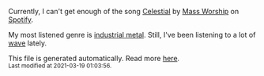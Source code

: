 
  Currently, I can't get enough of the song <a href="https://open.spotify.com/track/4LpCEO4TaVYXC1gWaV6TEs">Celestial</a> by <a href="https://open.spotify.com/artist/3rN0JqDUb80CzxvsEuYxQO">Mass Worship</a> on <a href="https://open.spotify.com/user/9qz2xtkur2fengfsdcq8dd907?si=kq2SVrUkSNe0z1NJjpt7kg">Spotify</a>.

  My most listened genre is <a href="https://duckduckgo.com/?q=industrial metal music">industrial metal</a>.
  Still, I've been listening to a lot of <a href="https://duckduckgo.com/?q=wave music">wave</a> lately.

  This file is generated automatically. Read more <a href="https://github.com/CodeF0x/CodeF0x/blob/master/IMPORTANT.md">here</a>.
  <br>
  <sub>Last modified at 2021-03-19 01:03:56.</sub>
  
